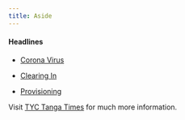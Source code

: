 ```yaml
---
title: Aside
---
```


#### Headlines

- [Corona Virus](/times/2020-07-12-corona-virus/)

- [Clearing In](/times/clearing-in/)

- [Provisioning](/times/provisioning/)

Visit [TYC Tanga Times](/times/) for much more information.